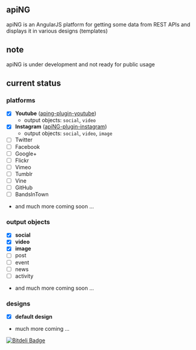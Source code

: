 ## apiNG

apiNG is an AngularJS platform for getting some data from REST APIs and displays it in various designs (templates)

## note

apiNG is under development and not ready for public usage

## current status

### platforms
 - [x] **Youtube** ([aping-plugin-youtube](https://github.com/JohnnyTheTank/apiNG-plugin-youtube))
    - output objects: `social`, `video`
 - [x] **Instagram** ([apiNG-plugin-instagram](https://github.com/JohnnyTheTank/apiNG-plugin-instagram))
    - output objects: `social`, `video`, `image`
 - [ ] Twitter
 - [ ] Facebook
 - [ ] Google+
 - [ ] Flickr
 - [ ] Vimeo
 - [ ] Tumblr
 - [ ] Vine
 - [ ] GitHub
 - [ ] BandsInTown
 - and much more coming soon ...
    
### output objects
 - [x] **social**
 - [x] **video**
 - [x] **image**
 - [ ] post
 - [ ] event
 - [ ] news
 - [ ] activity
 - and much more coming soon ...
 
 ### designs
 - [x] **default design**
 - much more coming ...
 


[![Bitdeli Badge](https://d2weczhvl823v0.cloudfront.net/JohnnyTheTank/aping/trend.png)](https://bitdeli.com/free "Bitdeli Badge")

